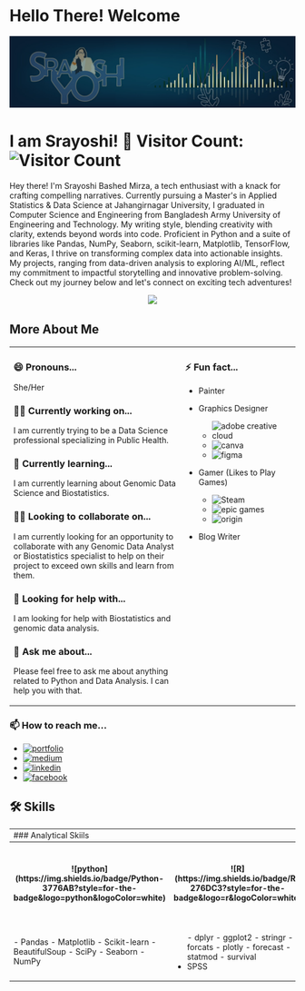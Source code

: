 
# Hello There! Welcome

![Cover](1697389551039.jpg)

# I am Srayoshi! 👋            Visitor Count: ![Visitor Count](https://profile-counter.glitch.me/{Srayoshi-Mirza}/count.svg)

Hey there! I'm Srayoshi Bashed Mirza, a tech enthusiast with a knack for crafting compelling narratives. Currently pursuing a Master's in Applied Statistics & Data Science at Jahangirnagar University, I graduated in Computer Science and Engineering from Bangladesh Army University of Engineering and Technology. My writing style, blending creativity with clarity, extends beyond words into code. Proficient in Python and a suite of libraries like Pandas, NumPy, Seaborn, scikit-learn, Matplotlib, TensorFlow, and Keras, I thrive on transforming complex data into actionable insights. My projects, ranging from data-driven analysis to exploring AI/ML, reflect my commitment to impactful storytelling and innovative problem-solving. Check out my journey below and let's connect on exciting tech adventures!

<div align="center">
  <a href="https://github.com/Srayoshi-Mirza">
  <img height="180em" src="https://github-readme-stats.vercel.app/api/top-langs/?username=Srayoshi-Mirza&layout=compact&langs_count=10&theme=radical&count_private=true&exclude_repo=frintter,kingburger"/>
  </a></div>
    
## More About Me

<table>
  <tr>
    <td width="60%" style="vertical-align: super;">
      
### 😄 Pronouns...
She/Her

### 👩‍💻 Currently working on...
I am currently trying to be a Data Science professional specializing in Public Health.

### 🧠 Currently learning...
I am currently learning about Genomic Data Science and Biostatistics.

### 👯‍♀️ Looking to collaborate on...
I am currently looking for an opportunity to collaborate with any Genomic Data Analyst or Biostatistics specialist to help on their project to exceed own skills and learn from them.

### 🤔 Looking for help with...
I am looking for help with Biostatistics and genomic data analysis.

### 💬 Ask me about...
Please feel free to ask me about anything related to Python and Data Analysis. I can help you with that.
    </td>
    <td width="40%" style="vertical-align: super;">
    
### ⚡️ Fun fact...
- Painter
- Graphics Designer  
  - ![adobe creative cloud](https://img.shields.io/badge/Adobe%20Creative%20Cloud-DA1F26?style=for-the-badge&logo=Adobe%20Creative%20Cloud&logoColor=white)  
  - ![canva](https://img.shields.io/badge/Canva-%2300C4CC.svg?&style=for-the-badge&logo=Canva&logoColor=white)  
  - ![figma](https://img.shields.io/badge/Figma-F24E1E?style=for-the-badge&logo=figma&logoColor=white)  
- Gamer (Likes to Play Games)  
  - ![Steam](https://img.shields.io/badge/Steam-000000?style=for-the-badge&logo=steam&logoColor=white)  
  - ![epic games](https://img.shields.io/badge/Epic%20Games-313131?style=for-the-badge&logo=Epic%20Games&logoColor=white)  
  - ![origin](https://img.shields.io/badge/Origin-148EFF?style=for-the-badge&logo=origin&logoColor=white)  
- Blog Writer

    </td>
  </tr>
</table>

### 📫 How to reach me...
- [![portfolio](https://img.shields.io/badge/my_portfolio-000?style=for-the-badge&logo=ko-fi&logoColor=white)](https://srayoshi-mirza.github.io)
- [![medium](https://img.shields.io/badge/Medium-12100E?style=for-the-badge&logo=medium&logoColor=white)](https://medium.com/@srayoshimirza)
- [![linkedin](https://img.shields.io/badge/linkedin-0A66C2?style=for-the-badge&logo=linkedin&logoColor=white)](https://www.linkedin.com/in/srayoshi-mirza/)
- [![facebook](https://img.shields.io/badge/Facebook-1877F2?style=for-the-badge&logo=facebook&logoColor=white)](https://www.facebook.com/srayoshim/)

## 🛠 Skills
  <table>
            <tr>
                <td colspan="2"> ### Analytical Skiils</td>
                <td> ### Visualization</td> 
                <td> ### Artificial Intelligence </td> 
                <td> ### Database </td> 
            </tr>
            <tr>
                <th>
                    ![python](https://img.shields.io/badge/Python-3776AB?style=for-the-badge&logo=python&logoColor=white)
                </th>
                <th>
                    ![R](https://img.shields.io/badge/R-276DC3?style=for-the-badge&logo=r&logoColor=white)
                </th>
                <th>
                    - [![tableau](https://img.shields.io/badge/Tableau-E97627?style=for-the-badge&logo=Tableau&logoColor=white)](https://public.tableau.com/app/profile/srayoshi.mirza)
                    - Excel
                    - PowerBI</li>
                    - Apache Superset
            </th>
                <th>
                    - ![mysql](https://img.shields.io/badge/MySQL-005C84?style=for-the-badge&logo=mysql&logoColor=white)
                    - ![oracle](https://img.shields.io/badge/Oracle-F80000?style=for-the-badge&logo=Oracle&logoColor=white)
                </th>
                <th>
                    - ![python](https://img.shields.io/badge/Python-3776AB?style=for-the-badge&logo=python&logoColor=white)
                    - ![tensorflow](https://img.shields.io/badge/TensorFlow-FF6F00?style=for-the-badge&logo=tensorflow&logoColor=white)
                </th>
                </tr>
            <tr>
                <td>
                    - Pandas
                    - Matplotlib
                    - Scikit-learn
                    - BeautifulSoup
                    - SciPy
                    - Seaborn
                    - NumPy
                </td>
                <td>   
                <ul>  
                    - dplyr</li>
                    - ggplot2</li>
                    - stringr</li>
                    - forcats</li>
                    - plotly</li>
                    - forecast</li>
                    - statmod</li>
                    - survival</li>
                    <li>SPSS</li>
                  </ul></td>
            </tr>
     </table>







